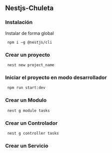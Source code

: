 ## Nestjs-Chuleta



### Instalación

Instalar de forma global

```
 npm i –g @nestjs/cli
```


### Crear un proyecto

```
 nest new project_name
``` 


### Iniciar el proyecto en modo desarrollador

```
 npm run start:dev
```


### Crear un Modulo

```
 nest g module tasks
```



### Crear un Controlador


```
 nest g controller tasks
```
### Crear un Servicio




